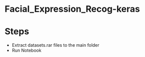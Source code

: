 # Facial_Expression_Recog-keras

# Steps

* Extract datasets.rar files to the main folder
* Run Notebook
